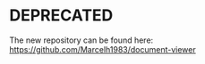 # DEPRECATED

The new repository can be found here: <a href="https://github.com/Marcelh1983/document-viewer/">https://github.com/Marcelh1983/document-viewer</a>

